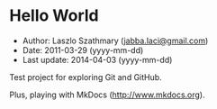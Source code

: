 Hello World
===========

* Author: Laszlo Szathmary (<jabba.laci@gmail.com>)
* Date:   2011-03-29 (yyyy-mm-dd)
* Last update: 2014-04-03 (yyyy-mm-dd)

Test project for exploring Git and GitHub.

Plus, playing with MkDocs (<http://www.mkdocs.org>).

